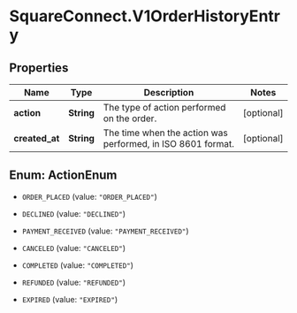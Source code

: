 # SquareConnect.V1OrderHistoryEntry

## Properties
Name | Type | Description | Notes
------------ | ------------- | ------------- | -------------
**action** | **String** | The type of action performed on the order. | [optional] 
**created_at** | **String** | The time when the action was performed, in ISO 8601 format. | [optional] 


<a name="ActionEnum"></a>
## Enum: ActionEnum


* `ORDER_PLACED` (value: `"ORDER_PLACED"`)

* `DECLINED` (value: `"DECLINED"`)

* `PAYMENT_RECEIVED` (value: `"PAYMENT_RECEIVED"`)

* `CANCELED` (value: `"CANCELED"`)

* `COMPLETED` (value: `"COMPLETED"`)

* `REFUNDED` (value: `"REFUNDED"`)

* `EXPIRED` (value: `"EXPIRED"`)




